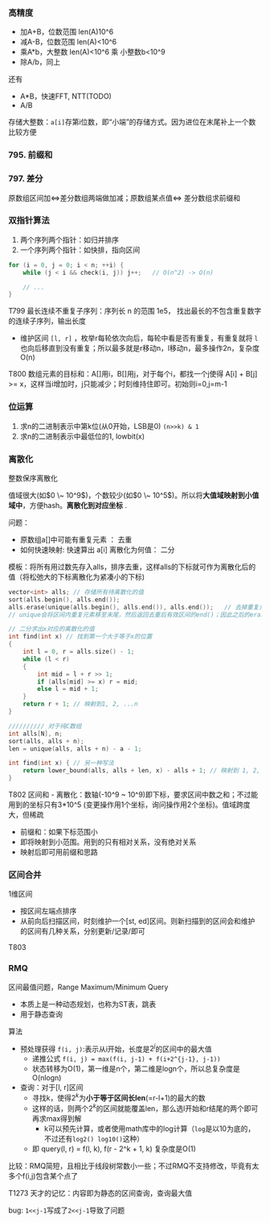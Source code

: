 ### 高精度
- 加A+B，位数范围 len(A)10^6
- 减A-B，位数范围 len(A)<10^6
- 乘A*b，大整数 len(A)<10^6 乘 小整数b<10^9
- 除A/b，同上

还有
- A*B，快速FFT, NTT(TODO)
- A/B

存储大整数：`a[i]`存第i位数，即“小端”的存储方式。因为进位在末尾补上一个数比较方便



### 795. 前缀和

### 797. 差分

原数组区间加$\iff$差分数组两端做加减；原数组某点值$\iff$ 差分数组求前缀和

### 双指针算法

1. 两个序列两个指针：如归并排序
2. 一个序列两个指针：如快排，指向区间

```cpp
for (i = 0, j = 0; i < n; ++i) {
    while (j < i && check(i, j)) j++;   // O(n^2) -> O(n)

    // ...
}
```

T799 最长连续不重复子序列：序列长 n 的范围 1e5， 找出最长的不包含重复数字的连续子序列，输出长度

- 维护区间 `[l, r]` ，枚举r每轮依次向后，每轮中看是否有重复，有重复就将 `l` 也向后移直到没有重复；所以最多就是r移动n，l移动n，最多操作2n，复杂度O(n)

T800 数组元素的目标和：A[]用i，B[]用j，对于每个i，都找一个j使得 A[i] + B[j] >= x，这样当i增加时，j只能减少；时刻维持住即可。初始则i=0,j=m-1


### 位运算

1. 求n的二进制表示中第k位(从0开始，LSB是0)  `(n>>k) & 1`
2. 求n的二进制表示中最低位的1, lowbit(x)


### 离散化

整数保序离散化

值域很大(如$0 \~ 10^9$)，个数较少(如$0 \~ 10^5$)。所以将**大值域映射到小值域中**，方便hash。**离散化到对应坐标**  .

问题：

- 原数组a[]中可能有重复元素 ： 去重
- 如何快速映射: 快速算出 a[i] 离散化为何值： 二分

模板：将所有用过数先存入alls，排序去重，这样alls的下标就可作为离散化后的值（将松弛大的下标离散化为紧凑小的下标)

```cpp
vector<int> alls; // 存储所有待离散化的值
sort(alls.begin(), alls.end());
alls.erase(unique(alls.begin(), alls.end()), alls.end());   // 去掉重复元素
// unique会将区间内重复元素移至末尾，然后返回去重后有效区间的end()；因此之后的erase掉就可以了

// 二分求出x对应的离散化的值
int find(int x) // 找到第一个大于等于x的位置
{
    int l = 0, r = alls.size() - 1;
    while (l < r)
    {
        int mid = l + r >> 1;
        if (alls[mid] >= x) r = mid;
        else l = mid + 1;
    }
    return r + 1; // 映射到1, 2, ...n
}

////////// 对于纯C数组
int alls[N], n;
sort(alls, alls + n);
len = unique(alls, alls + n) - a - 1;

int find(int x) { // 另一种写法
    return lower_bound(alls, alls + len, x) - alls + 1; // 映射到 1, 2, ..., len 所以+1
}

```

T802 区间和 - 离散化：数轴(-10^9 \~ 10^9)即下标，要求区间中数之和；不过能用到的坐标只有3*10^5 (变更操作用1个坐标，询问操作用2个坐标)。值域跨度大，但稀疏

- 前缀和：如果下标范围小
- 即将映射到小范围。用到的只有相对关系，没有绝对关系
- 映射后即可用前缀和思路

### 区间合并

1维区间

- 按区间左端点排序
- 从前向后扫描区间，时刻维护一个[st, ed]区间。则新扫描到的区间会和维护的区间有几种关系，分别更新/记录/即可

T803


### RMQ

区间最值问题，Range Maximum/Minimum Query 

- 本质上是一种动态规划，也称为ST表，跳表
- 用于静态查询

算法
- 预处理获得 `f(i, j)`:表示从i开始，长度是$2^j$的区间中的最大值
  - 递推公式 `f(i, j) = max(f(i, j-1) + f(i+2^{j-1}, j-1))`
  - 状态转移为O(1)，第一维是n个，第二维是logn个，所以总复杂度是O(nlogn)
- 查询：对于[l, r]区间
  - 寻找k，使得$2^k$为**小于等于区间长len**(=r-l+1)的最大的数
  - 这样的话，则两个$2^k$的区间就能覆盖len，那么选l开始和r结尾的两个即可再求max得到解
    - k可以预先计算，或者使用math库中的log计算（`log`是以10为底的，不过还有`log2() log10()`这种）
  - 即 query(l, r) = f(l, k), f(r - 2^k + 1, k) 复杂度是O(1)

比较：RMQ简短，且相比于线段树常数小一些；不过RMQ不支持修改，毕竟有太多个f(i,j)包含某个点了

T1273 天才的记忆：内容即为静态的区间查询，查询最大值

bug: `1<<j-1`写成了`2<<j-1`导致了问题